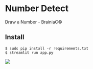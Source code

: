 # Number Detect
Draw a Number - BrainiaC©

## Install
```
$ sudo pip install -r requirements.txt
$ streamlit run app.py
```
![](https://imgur.com/zNPWvqll.png)

